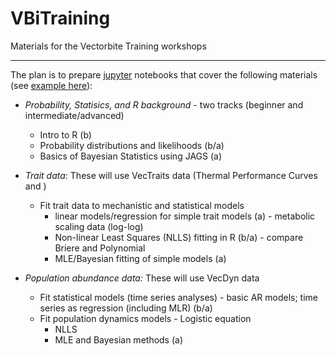 # VBiTraining
Materials for the Vectorbite Training workshops

----
The plan is to prepare [jupyter](https://github.com/mhasoba/TheMulQuaBio/blob/master/notebooks/Intro.ipynb) notebooks that cover the following materials (see [example here](https://github.com/mhasoba/TheMulQuaBio/blob/master/notebooks/NLLS.ipynb)):


* *Probability, Statisics, and R background* - two tracks (beginner and intermediate/advanced)
  - Intro to R (b)
  - Probability distributions and likelihoods (b/a)
  - Basics of Bayesian Statistics using JAGS (a)
  
* *Trait data*: These will use VecTraits data (Thermal Performance Curves and )
  - Fit trait data to mechanistic and statistical models
    * linear models/regression for simple trait models (a) - metabolic scaling data (log-log)
    * Non-linear Least Squares (NLLS) fitting in R (b/a)  - compare Briere and Polynomial 
    * MLE/Bayesian fitting of simple models (a)

* *Population abundance data:* These will use VecDyn data
  - Fit statistical models (time series analyses) - basic AR models; time series as regression (including MLR) (b/a)
  - Fit population dynamics models - Logistic equation
    * NLLS
    * MLE and Bayesian methods  (a)